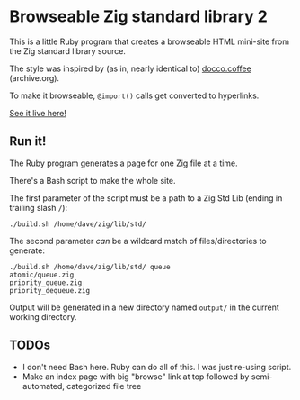 # Browseable Zig standard library 2

This is a little Ruby program that creates a browseable HTML mini-site from
the Zig standard library source.

<img src="raw/zig-stdlib-book.svg" alt="" style="float: right; margin: 1em;">

The style was inspired by (as in, nearly identical to)
<a href="https://web.archive.org/web/20120428101624/http://jashkenas.github.com/docco/">docco.coffee</a> (archive.org).

To make it browseable, `@import()` calls get converted to hyperlinks.

<a href="http://ratfactor.com/zig/stdlib-browseable2/">See it live here!</a>


## Run it!

The Ruby program generates a page for one Zig file at a time.

There's a Bash script to make the whole site.

The first parameter of the script must be a path to a Zig Std Lib (ending in trailing slash `/`):

    ./build.sh /home/dave/zig/lib/std/

The second parameter _can_ be a wildcard match of files/directories to generate:

    ./build.sh /home/dave/zig/lib/std/ queue
    atomic/queue.zig
    priority_queue.zig
    priority_dequeue.zig

Output will be generated in a new directory named `output/` in the current
working directory.

## TODOs

* I don't need Bash here. Ruby can do all of this. I was just re-using script.
* Make an index page with big "browse" link at top followed by semi-automated, categorized file tree
